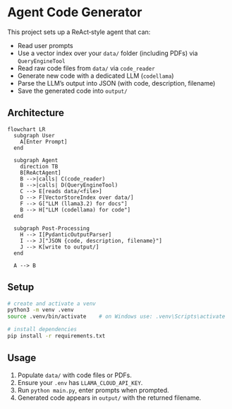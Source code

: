 # Agent Code Generator

This project sets up a ReAct‑style agent that can:
- Read user prompts
- Use a vector index over your `data/` folder (including PDFs) via `QueryEngineTool`
- Read raw code files from `data/` via `code_reader`
- Generate new code with a dedicated LLM (`codellama`)
- Parse the LLM’s output into JSON (with code, description, filename)
- Save the generated code into `output/`

## Architecture

```mermaid
flowchart LR
  subgraph User
    A[Enter Prompt]
  end

  subgraph Agent
    direction TB
    B[ReActAgent] 
    B -->|calls| C(code_reader)
    B -->|calls| D(QueryEngineTool)
    C --> E[reads data/<file>]
    D --> F[VectorStoreIndex over data/]
    F --> G["LLM (llama3.2) for docs"]
    B --> H["LLM (codellama) for code"]
  end

  subgraph Post-Processing
    H --> I[PydanticOutputParser]
    I --> J["JSON {code, description, filename}"]
    J --> K[write to output/]
  end

  A --> B
```

## Setup

```bash
# create and activate a venv
python3 -m venv .venv
source .venv/bin/activate    # on Windows use: .venv\Scripts\activate

# install dependencies
pip install -r requirements.txt
```

## Usage

1. Populate `data/` with code files or PDFs.
2. Ensure your `.env` has `LLAMA_CLOUD_API_KEY`.
3. Run `python main.py`, enter prompts when prompted.
4. Generated code appears in `output/` with the returned filename.
